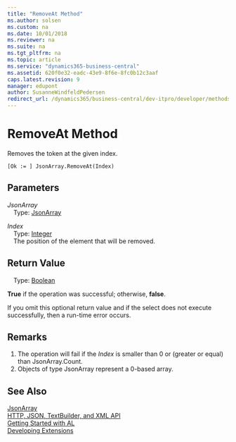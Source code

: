 ```yaml
---
title: "RemoveAt Method"
ms.author: solsen
ms.custom: na
ms.date: 10/01/2018
ms.reviewer: na
ms.suite: na
ms.tgt_pltfrm: na
ms.topic: article
ms.service: "dynamics365-business-central"
ms.assetid: 620f0e32-eadc-43e9-8f6e-8fc0b12c3aaf
caps.latest.revision: 9
manager: edupont
author: SusanneWindfeldPedersen
redirect_url: /dynamics365/business-central/dev-itpro/developer/methods-auto/library
---
```


 

# RemoveAt Method
Removes the token at the given index.

```
[Ok := ] JsonArray.RemoveAt(Index)
```

## Parameters
*JsonArray*  
&emsp;Type: [JsonArray](jsonarray-class.md)

*Index*  
&emsp;Type: [Integer](../datatypes/devenv-integer-data-type.md)  
&emsp;The position of the element that will be removed.

## Return Value
&emsp;Type: [Boolean](../datatypes/devenv-boolean-data-type.md)

**True** if the operation was successful; otherwise, **false**.

If you omit this optional return value and if the select does not execute successfully, then a run-time error occurs.

## Remarks
1. The operation will fail if the *Index* is smaller than 0 or (greater or equal) than JsonArray.Count.
2. Objects of type JsonArray represent a 0-based array.

## See Also
[JsonArray](jsonarray-class.md)  
[HTTP, JSON, TextBuilder, and XML API](../devenv-restapi-overview.md)  
[Getting Started with AL](../devenv-get-started.md)  
[Developing Extensions](../devenv-dev-overview.md)
